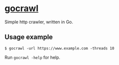 # [gocrawl](https://github.com/fnkr/gocrawl)

Simple http crawler, written in Go.

## Usage example

```
$ gocrawl -url https://www.example.com -threads 10
```

Run `gocrawl -help` for help.

